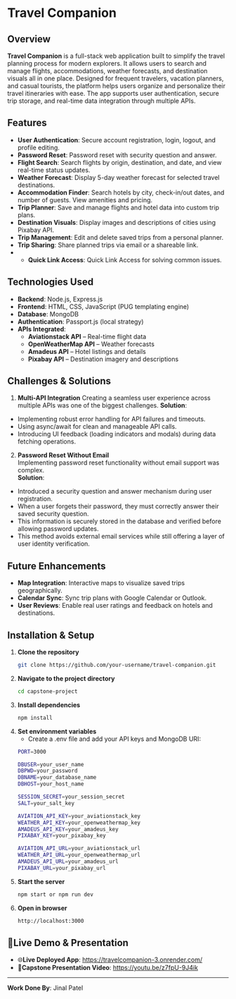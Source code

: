 # Travel Companion

## Overview
**Travel Companion** is a full-stack web application built to simplify the travel planning process for modern explorers. It allows users to search and manage flights, accommodations, weather forecasts, and destination visuals all in one place. Designed for frequent travelers, vacation planners, and casual tourists, the platform helps users organize and personalize their travel itineraries with ease. The app supports user authentication, secure trip storage, and real-time data integration through multiple APIs.

## Features
- **User Authentication**: Secure account registration, login, logout, and profile editing.
- **Password Reset**: Password reset with security question and answer.
- **Flight Search**: Search flights by origin, destination, and date, and view real-time status updates.
- **Weather Forecast**: Display 5-day weather forecast for selected travel destinations.
- **Accommodation Finder**: Search hotels by city, check-in/out dates, and number of guests. View amenities and pricing.
- **Trip Planner**: Save and manage flights and hotel data into custom trip plans.
- **Destination Visuals**: Display images and descriptions of cities using Pixabay API.
- **Trip Management**: Edit and delete saved trips from a personal planner.
- **Trip Sharing**: Share planned trips via email or a shareable link.
- - **Quick Link Access**: Quick Link Access for solving common issues. 

## Technologies Used
- **Backend**: Node.js, Express.js
- **Frontend**: HTML, CSS, JavaScript (PUG templating engine)
- **Database**: MongoDB
- **Authentication**: Passport.js (local strategy)
- **APIs Integrated**:
  - **Aviationstack API** – Real-time flight data
  - **OpenWeatherMap API** – Weather forecasts
  - **Amadeus API** – Hotel listings and details
  - **Pixabay API** – Destination imagery and descriptions

## Challenges & Solutions
1. **Multi-API Integration**
   Creating a seamless user experience across multiple APIs was one of the biggest challenges.
   **Solution**:
  - Implementing robust error handling for API failures and timeouts.
  - Using async/await for clean and manageable API calls.
  - Introducing UI feedback (loading indicators and modals) during data fetching operations.
2. **Password Reset Without Email**  
   Implementing password reset functionality without email support was complex.  
   **Solution**:
  - Introduced a security question and answer mechanism during user registration.
  - When a user forgets their password, they must correctly answer their saved security question.
  - This information is securely stored in the database and verified before allowing password updates.
  - This method avoids external email services while still offering a layer of user identity verification.

## Future Enhancements
- **Map Integration**: Interactive maps to visualize saved trips geographically.
- **Calendar Sync**: Sync trip plans with Google Calendar or Outlook.
- **User Reviews**: Enable real user ratings and feedback on hotels and destinations.

## Installation & Setup
1. **Clone the repository**
   ```bash
   git clone https://github.com/your-username/travel-companion.git
2. **Navigate to the project directory**
   ```bash
   cd capstone-project
3. **Install dependencies**
    ```bash
    npm install
4. **Set environment variables**
   - Create a .env file and add your API keys and MongoDB URI:
   ```bash
   PORT=3000
   
   DBUSER=your_user_name
   DBPWD=your_password
   DBNAME=your_database_name
   DBHOST=your_host_name
   
   SESSION_SECRET=your_session_secret
   SALT=your_salt_key
   
   AVIATION_API_KEY=your_aviationstack_key
   WEATHER_API_KEY=your_openweathermap_key
   AMADEUS_API_KEY=your_amadeus_key
   PIXABAY_KEY=your_pixabay_key
   
   AVIATION_API_URL=your_aviationstack_url
   WEATHER_API_URL=your_openweathermap_url
   AMADEUS_API_URL=your_amadeus_url
   PIXABAY_URL=your_pixabay_url
5. **Start the server**
   ```bash
   npm start or npm run dev
6. **Open in browser**
   ```bash
   http://localhost:3000

## 🔗Live Demo & Presentation
- 🌐**Live Deployed App**: https://travelcompanion-3.onrender.com/
- 🎥**Capstone Presentation Video**: https://youtu.be/z7fpU-9J4ik

---
**Work Done By**:
Jinal Patel


